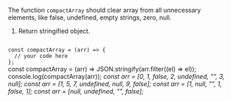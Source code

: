 The function `compactArray` should clear array from all unnecessary elements, like false, undefined, empty strings, zero, null.

1. Return stringified object.

<Editor lang="javascript" type="exercise" testMode="multipleInput">
<code>
const compactArray = (arr) => {
  // your code here
};
</code>

<solution>
const compactArray = (arr) => JSON.stringify(arr.filter((el) => el));
</solution>

<testcases>
<caller>
console.log(compactArray(arr));
</caller>
<testcase>
<i>
const arr = [0, 1, false, 2, undefined, "", 3, null];
</i>
</testcase>
<testcase>
<i>
const arr = [1, 5, 7, undefined, null, 9, false];
</i>
</testcase>
<testcase>
<i>
const arr = [1, null, "", 1, false, 1];
</i>
</testcase>
<testcase>
<i>
const arr = [null, undefined, "", false];
</i>
</testcase>
</testcases>
</Editor>